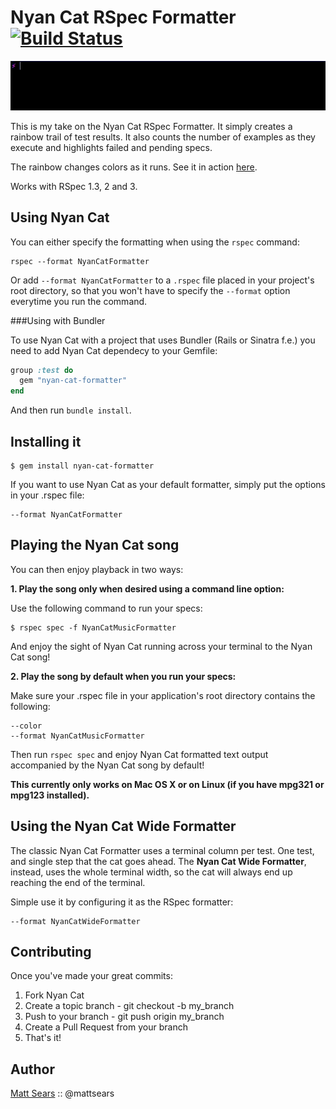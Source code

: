 Nyan Cat RSpec Formatter [![Build Status](https://secure.travis-ci.org/mattsears/nyan-cat-formatter.png)](http://travis-ci.org/mattsears/nyan-cat-formatter)
========

![NYAN](nyan_example.gif)

This is my take on the Nyan Cat RSpec Formatter. It simply creates a rainbow trail of test results. It also counts the number of examples as they execute and highlights failed and pending specs.

The rainbow changes colors as it runs. See it in action [here](http://vimeo.com/32424001).

Works with RSpec 1.3, 2 and 3.

Using  Nyan Cat
---------------

You can either specify the formatting when using the `rspec` command:

    rspec --format NyanCatFormatter

Or add `--format NyanCatFormatter` to a `.rspec` file placed in your project's root directory,
so that you won't have to specify the `--format` option everytime you run the command.

###Using with Bundler

To use Nyan Cat with a project that uses Bundler (Rails or Sinatra f.e.) you need to add Nyan Cat dependecy to your Gemfile:

```ruby
group :test do
  gem "nyan-cat-formatter"
end
```

And then run `bundle install`.

Installing it
-------------

```
$ gem install nyan-cat-formatter
```

If you want to use Nyan Cat as your default formatter, simply put the options in your .rspec file:

```
--format NyanCatFormatter
```

Playing the Nyan Cat song
-------------------------

You can then enjoy playback in two ways:

**1. Play the song only when desired using a command line option:**

Use the following command to run your specs:

```
$ rspec spec -f NyanCatMusicFormatter
```

And enjoy the sight of Nyan Cat running across your terminal to the Nyan Cat song!

**2. Play the song by default when you run your specs:**

Make sure your .rspec file in your application's root directory contains the following:

```
--color
--format NyanCatMusicFormatter
```

Then run `rspec spec` and enjoy Nyan Cat formatted text output accompanied by the Nyan Cat song by default!

**This currently only works on Mac OS X or on Linux (if you have mpg321 or mpg123 installed).**

Using the Nyan Cat Wide Formatter
---------------------------------

The classic Nyan Cat Formatter uses a terminal column per test. One
test, and single step that the cat goes ahead. The **Nyan Cat Wide
Formatter**, instead, uses the whole terminal width, so the cat will
always end up reaching the end of the terminal.

Simple use it by configuring it as the RSpec formatter:

```
--format NyanCatWideFormatter
```

Contributing
----------

Once you've made your great commits:

1. Fork Nyan Cat
2. Create a topic branch - git checkout -b my_branch
3. Push to your branch - git push origin my_branch
4. Create a Pull Request from your branch
5. That's it!

Author
----------
[Matt Sears](http://www.mattsears.com) :: @mattsears
